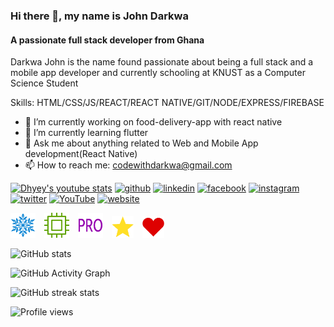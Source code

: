 ### Hi there 👋, my name is John Darkwa
#### A passionate full stack developer from Ghana
Darkwa John is the name found passionate about being a full stack and a mobile app developer and currently schooling at KNUST as a Computer Science Student

Skills: HTML/CSS/JS/REACT/REACT NATIVE/GIT/NODE/EXPRESS/FIREBASE

- 🔭 I’m currently working on food-delivery-app with react native 
- 🌱 I’m currently learning flutter 
- 💬 Ask me about anything related to Web and Mobile App development(React Native) 
- 📫 How to reach me: codewithdarkwa@gmail.com 

[![Dhyey's youtube stats](https://youtube-stats-card.vercel.app/api?channelid=UCpKizIKSk8ga_LCI3e3GUig)](https://www.youtube.com/channel/UCpKizIKSk8ga_LCI3e3GUig)
[<img src='https://cdn.jsdelivr.net/npm/simple-icons@3.0.1/icons/github.svg' alt='github' height='40'>](https://github.com/codewithdarkwa)  [<img src='https://cdn.jsdelivr.net/npm/simple-icons@3.0.1/icons/linkedin.svg' alt='linkedin' height='40'>](https://www.linkedin.com/in/darkwa-john-6aa9b6202/)  [<img src='https://cdn.jsdelivr.net/npm/simple-icons@3.0.1/icons/facebook.svg' alt='facebook' height='40'>](https://www.facebook.com/darkwa.john.581)  [<img src='https://cdn.jsdelivr.net/npm/simple-icons@3.0.1/icons/instagram.svg' alt='instagram' height='40'>](https://www.instagram.com/codewithdarkwa/)  [<img src='https://cdn.jsdelivr.net/npm/simple-icons@3.0.1/icons/twitter.svg' alt='twitter' height='40'>](https://twitter.com/codewithdarkwa)  [<img src='https://cdn.jsdelivr.net/npm/simple-icons@3.0.1/icons/youtube.svg' alt='YouTube' height='40'>](https://www.youtube.com/channel/UCzU6QYLkI7WJi-KGMJcevGw)  [<img src='https://cdn.jsdelivr.net/npm/simple-icons@3.0.1/icons/icloud.svg' alt='website' height='40'>](codewithdarkwa.me)  

<a href='https://archiveprogram.github.com/'><img src='https://raw.githubusercontent.com/acervenky/animated-github-badges/master/assets/acbadge.gif' width='40' height='40'></a> <a href='https://docs.github.com/en/developers'><img src='https://raw.githubusercontent.com/acervenky/animated-github-badges/master/assets/devbadge.gif' width='40' height='40'></a> <a href='https://github.com/pricing'><img src='https://raw.githubusercontent.com/acervenky/animated-github-badges/master/assets/pro.gif' width='40' height='40'></a> <a href='https://stars.github.com/'><img src='https://raw.githubusercontent.com/acervenky/animated-github-badges/master/assets/starbadge.gif' width='35' height='35'></a> <a href='https://docs.github.com/en/github/supporting-the-open-source-community-with-github-sponsors'><img src='https://raw.githubusercontent.com/acervenky/animated-github-badges/master/assets/sponsorbadge.gif' width='35' height='35'></a> 

![GitHub stats](https://github-readme-stats.vercel.app/api?username=codewithdarkwa&show_icons=true)  

![GitHub Activity Graph](https://activity-graph.herokuapp.com/graph?username=codewithdarkwa)  

![GitHub streak stats](https://github-readme-streak-stats.herokuapp.com/?user=codewithdarkwa)  

![Profile views](https://gpvc.arturio.dev/codewithdarkwa)  
